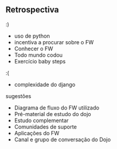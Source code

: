 ## Retrospectiva

:)  
- uso de python
- incentiva a procurar sobre o FW
- Conhecer o FW
- Todo mundo codou
- Exercício baby steps



:(
- complexidade do django 

sugestões
- Diagrama de fluxo do FW utilizado
- Pré-material de estudo do dojo
- Estudo complementar
- Comunidades de suporte
- Aplicações do FW
- Canal e grupo de conversação do Dojo
